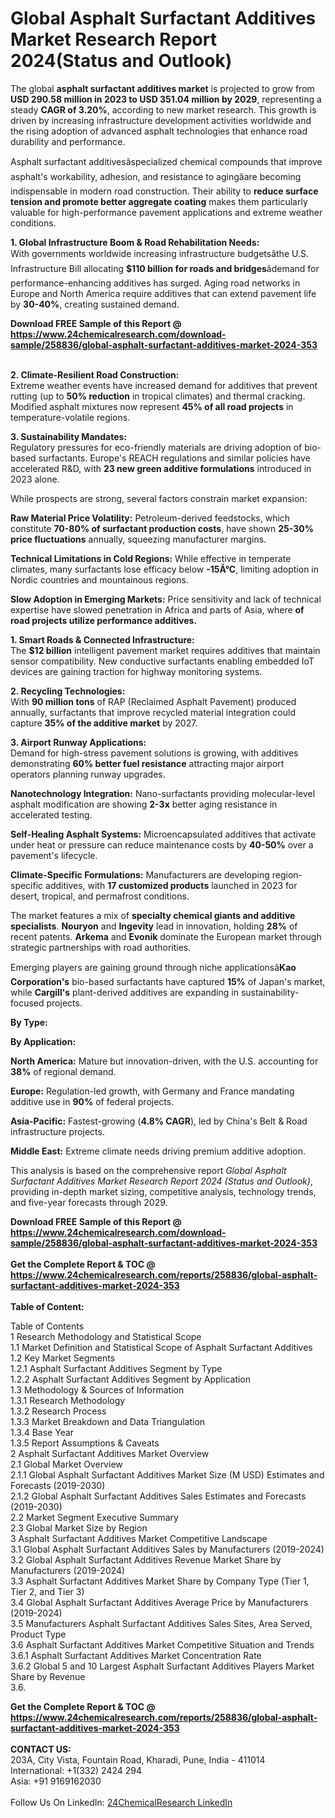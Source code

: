 <h1>Global Asphalt Surfactant Additives Market Research Report 2024(Status and Outlook)</h1><p>The global <strong>asphalt surfactant additives market</strong> is projected to grow from <strong>USD 290.58 million in 2023 to USD 351.04 million by 2029</strong>, representing a steady <strong>CAGR of 3.20%</strong>, according to new market research. This growth is driven by increasing infrastructure development activities worldwide and the rising adoption of advanced asphalt technologies that enhance road durability and performance.</p><p>Asphalt surfactant additivesâspecialized chemical compounds that improve asphalt's workability, adhesion, and resistance to agingâare becoming indispensable in modern road construction. Their ability to <strong>reduce surface tension and promote better aggregate coating</strong> makes them particularly valuable for high-performance pavement applications and extreme weather conditions.</p><p><strong>1. Global Infrastructure Boom &amp; Road Rehabilitation Needs:</strong><br>
With governments worldwide increasing infrastructure budgetsâthe U.S. Infrastructure Bill allocating <strong>$110 billion for roads and bridges</strong>âdemand for performance-enhancing additives has surged. Aging road networks in Europe and North America require additives that can extend pavement life by <strong>30-40%</strong>, creating sustained demand.</p><div><b>Download FREE Sample of this Report @ 
            <a href="https://www.24chemicalresearch.com/download-sample/258836/global-asphalt-surfactant-additives-market-2024-353">
            https://www.24chemicalresearch.com/download-sample/258836/global-asphalt-surfactant-additives-market-2024-353</a></b></div><br><p><strong>2. Climate-Resilient Road Construction:</strong><br>
Extreme weather events have increased demand for additives that prevent rutting (up to <strong>50% reduction</strong> in tropical climates) and thermal cracking. Modified asphalt mixtures now represent <strong>45% of all road projects</strong> in temperature-volatile regions.</p><p><strong>3. Sustainability Mandates:</strong><br>
Regulatory pressures for eco-friendly materials are driving adoption of bio-based surfactants. Europe's REACH regulations and similar policies have accelerated R&amp;D, with <strong>23 new green additive formulations</strong> introduced in 2023 alone.</p><p>While prospects are strong, several factors constrain market expansion:</p><p><strong>Raw Material Price Volatility:</strong> Petroleum-derived feedstocks, which constitute <strong>70-80% of surfactant production costs</strong>, have shown <strong>25-30% price fluctuations</strong> annually, squeezing manufacturer margins.</p><p><strong>Technical Limitations in Cold Regions:</strong> While effective in temperate climates, many surfactants lose efficacy below <strong>-15Â°C</strong>, limiting adoption in Nordic countries and mountainous regions.</p><p><strong>Slow Adoption in Emerging Markets:</strong> Price sensitivity and lack of technical expertise have slowed penetration in Africa and parts of Asia, where <strong> of road projects utilize performance additives.</strong></p><p><strong>1. Smart Roads &amp; Connected Infrastructure:</strong><br>
The <strong>$12 billion</strong> intelligent pavement market requires additives that maintain sensor compatibility. New conductive surfactants enabling embedded IoT devices are gaining traction for highway monitoring systems.</p><p><strong>2. Recycling Technologies:</strong><br>
With <strong>90 million tons</strong> of RAP (Reclaimed Asphalt Pavement) produced annually, surfactants that improve recycled material integration could capture <strong>35% of the additive market</strong> by 2027.</p><p><strong>3. Airport Runway Applications:</strong><br>
Demand for high-stress pavement solutions is growing, with additives demonstrating <strong>60% better fuel resistance</strong> attracting major airport operators planning runway upgrades.</p><p><strong>Nanotechnology Integration:</strong> Nano-surfactants providing molecular-level asphalt modification are showing <strong>2-3x</strong> better aging resistance in accelerated testing.</p><p><strong>Self-Healing Asphalt Systems:</strong> Microencapsulated additives that activate under heat or pressure can reduce maintenance costs by <strong>40-50%</strong> over a pavement's lifecycle.</p><p><strong>Climate-Specific Formulations:</strong> Manufacturers are developing region-specific additives, with <strong>17 customized products</strong> launched in 2023 for desert, tropical, and permafrost conditions.</p><p>The market features a mix of <strong>specialty chemical giants and additive specialists</strong>. <strong>Nouryon</strong> and <strong>Ingevity</strong> lead in innovation, holding <strong>28%</strong> of recent patents. <strong>Arkema</strong> and <strong>Evonik</strong> dominate the European market through strategic partnerships with road authorities.</p><p>Emerging players are gaining ground through niche applicationsâ<strong>Kao Corporation's</strong> bio-based surfactants have captured <strong>15%</strong> of Japan's market, while <strong>Cargill's</strong> plant-derived additives are expanding in sustainability-focused projects.</p><p><strong>By Type:</strong></p><p><strong>By Application:</strong></p><p><strong>North America:</strong> Mature but innovation-driven, with the U.S. accounting for <strong>38%</strong> of regional demand.</p><p><strong>Europe:</strong> Regulation-led growth, with Germany and France mandating additive use in <strong>90%</strong> of federal projects.</p><p><strong>Asia-Pacific:</strong> Fastest-growing (<strong>4.8% CAGR</strong>), led by China's Belt &amp; Road infrastructure projects.</p><p><strong>Middle East:</strong> Extreme climate needs driving premium additive adoption.</p><p>This analysis is based on the comprehensive report <em>Global Asphalt Surfactant Additives Market Research Report 2024 (Status and Outlook)</em>, providing in-depth market sizing, competitive analysis, technology trends, and five-year forecasts through 2029.</p><div><b>Download FREE Sample of this Report @ 
            <a href="https://www.24chemicalresearch.com/download-sample/258836/global-asphalt-surfactant-additives-market-2024-353">
            https://www.24chemicalresearch.com/download-sample/258836/global-asphalt-surfactant-additives-market-2024-353</a></b></div><br><div><b>Get the Complete Report & TOC @ 
            <a href="https://www.24chemicalresearch.com/reports/258836/global-asphalt-surfactant-additives-market-2024-353">
            https://www.24chemicalresearch.com/reports/258836/global-asphalt-surfactant-additives-market-2024-353</a></b></div><br>
            <b>Table of Content:</b><p>Table of Contents<br />
1 Research Methodology and Statistical Scope<br />
1.1 Market Definition and Statistical Scope of Asphalt Surfactant Additives<br />
1.2 Key Market Segments<br />
1.2.1 Asphalt Surfactant Additives Segment by Type<br />
1.2.2 Asphalt Surfactant Additives Segment by Application<br />
1.3 Methodology & Sources of Information<br />
1.3.1 Research Methodology<br />
1.3.2 Research Process<br />
1.3.3 Market Breakdown and Data Triangulation<br />
1.3.4 Base Year<br />
1.3.5 Report Assumptions & Caveats<br />
2 Asphalt Surfactant Additives Market Overview<br />
2.1 Global Market Overview<br />
2.1.1 Global Asphalt Surfactant Additives Market Size (M USD) Estimates and Forecasts (2019-2030)<br />
2.1.2 Global Asphalt Surfactant Additives Sales Estimates and Forecasts (2019-2030)<br />
2.2 Market Segment Executive Summary<br />
2.3 Global Market Size by Region<br />
3 Asphalt Surfactant Additives Market Competitive Landscape<br />
3.1 Global Asphalt Surfactant Additives Sales by Manufacturers (2019-2024)<br />
3.2 Global Asphalt Surfactant Additives Revenue Market Share by Manufacturers (2019-2024)<br />
3.3 Asphalt Surfactant Additives Market Share by Company Type (Tier 1, Tier 2, and Tier 3)<br />
3.4 Global Asphalt Surfactant Additives Average Price by Manufacturers (2019-2024)<br />
3.5 Manufacturers Asphalt Surfactant Additives Sales Sites, Area Served, Product Type<br />
3.6 Asphalt Surfactant Additives Market Competitive Situation and Trends<br />
3.6.1 Asphalt Surfactant Additives Market Concentration Rate<br />
3.6.2 Global 5 and 10 Largest Asphalt Surfactant Additives Players Market Share by Revenue<br />
3.6.</p><div><b>Get the Complete Report & TOC @ 
            <a href="https://www.24chemicalresearch.com/reports/258836/global-asphalt-surfactant-additives-market-2024-353">
            https://www.24chemicalresearch.com/reports/258836/global-asphalt-surfactant-additives-market-2024-353</a></b></div><br><b>CONTACT US:</b><br>
            203A, City Vista, Fountain Road, Kharadi, Pune, India - 411014<br>
            International: +1(332) 2424 294<br>
            Asia: +91 9169162030 <br><br>
            Follow Us On LinkedIn: <a href="https://www.linkedin.com/company/24chemicalresearch/">24ChemicalResearch LinkedIn</a>
